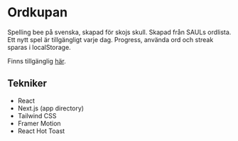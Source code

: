 # Ordkupan

Spelling bee på svenska, skapad för skojs skull. Skapad från SAULs ordlista. Ett nytt spel är tillgängligt varje dag. Progress, använda ord och streak sparas i localStorage.

Finns tillgänglig [här](https://ordkupan.banjoanton.com).

## Tekniker

-   React
-   Next.js (app directory)
-   Tailwind CSS
-   Framer Motion
-   React Hot Toast
